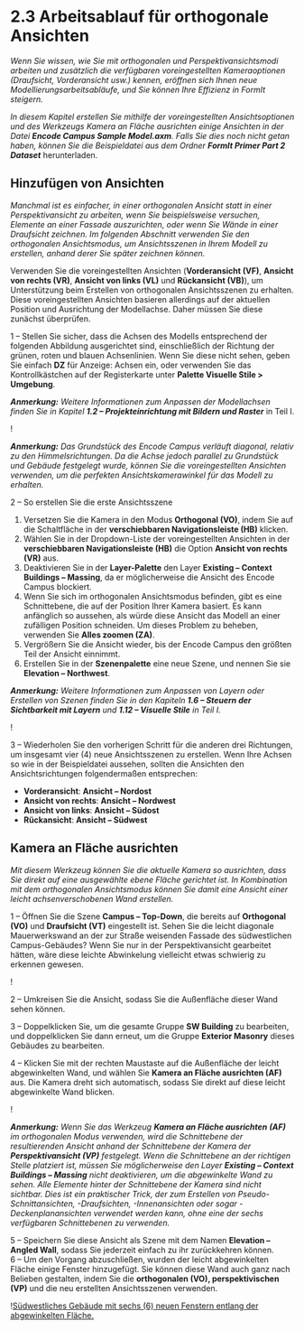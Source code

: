 # 2.3 Arbeitsablauf für orthogonale Ansichten

_Wenn Sie wissen, wie Sie mit orthogonalen und Perspektivansichtsmodi arbeiten und zusätzlich die verfügbaren voreingestellten Kameraoptionen (Draufsicht, Vorderansicht usw.) kennen, eröffnen sich Ihnen neue Modellierungsarbeitsabläufe, und Sie können Ihre Effizienz in FormIt steigern._

_In diesem Kapitel erstellen Sie mithilfe der voreingestellten Ansichtsoptionen und des Werkzeugs Kamera an Fläche ausrichten einige Ansichten in der Datei_ _**Encode Campus Sample Model.axm**. Falls Sie dies noch nicht getan haben, können Sie die Beispieldatei aus dem Ordner_ _**FormIt Primer Part 2 Dataset**_ herunterladen.

## Hinzufügen von Ansichten

_Manchmal ist es einfacher, in einer orthogonalen Ansicht statt in einer Perspektivansicht zu arbeiten, wenn Sie beispielsweise versuchen, Elemente an einer Fassade auszurichten, oder wenn Sie Wände in einer Draufsicht zeichnen. Im folgenden Abschnitt verwenden Sie den orthogonalen Ansichtsmodus, um Ansichtsszenen in Ihrem Modell zu erstellen, anhand derer Sie später zeichnen können._

Verwenden Sie die voreingestellten Ansichten (**Vorderansicht (VF)**, **Ansicht von rechts (VR)**, **Ansicht von links (VL)** und **Rückansicht (VB)**), um Unterstützung beim Erstellen von orthogonalen Ansichtsszenen zu erhalten. Diese voreingestellten Ansichten basieren allerdings auf der aktuellen Position und Ausrichtung der Modellachse. Daher müssen Sie diese zunächst überprüfen.

1 – Stellen Sie sicher, dass die Achsen des Modells entsprechend der folgenden Abbildung ausgerichtet sind, einschließlich der Richtung der grünen, roten und blauen Achsenlinien. Wenn Sie diese nicht sehen, geben Sie einfach **DZ** für Anzeige: Achsen ein, oder verwenden Sie das Kontrollkästchen auf der Registerkarte unter **Palette Visuelle Stile > Umgebung**.

_**Anmerkung:**_ _Weitere Informationen zum Anpassen der Modellachsen finden Sie in Kapitel_ _**1.2 – Projekteinrichtung mit Bildern und Raster**_ in Teil I.

\![](<../../.gitbook/assets/0 (7).png>)

_**Anmerkung:** Das Grundstück des Encode Campus verläuft diagonal, relativ zu den Himmelsrichtungen. Da die Achse jedoch parallel zu Grundstück und Gebäude festgelegt wurde, können Sie die voreingestellten Ansichten verwenden, um die perfekten Ansichtskamerawinkel für das Modell zu erhalten._

2 – So erstellen Sie die erste Ansichtsszene

1. Versetzen Sie die Kamera in den Modus **Orthogonal (VO)**, indem Sie auf die Schaltfläche in der **verschiebbaren Navigationsleiste (HB)** klicken.
2. Wählen Sie in der Dropdown-Liste der voreingestellten Ansichten in der **verschiebbaren Navigationsleiste (HB)** die Option **Ansicht von rechts (VR)** aus.
3. Deaktivieren Sie in der **Layer-Palette** den Layer **Existing – Context Buildings – Massing**, da er möglicherweise die Ansicht des Encode Campus blockiert.
4. Wenn Sie sich im orthogonalen Ansichtsmodus befinden, gibt es eine Schnittebene, die auf der Position Ihrer Kamera basiert. Es kann anfänglich so aussehen, als würde diese Ansicht das Modell an einer zufälligen Position schneiden. Um dieses Problem zu beheben, verwenden Sie **Alles zoomen (ZA)**.
5. Vergrößern Sie die Ansicht wieder, bis der Encode Campus den größten Teil der Ansicht einnimmt.
6. Erstellen Sie in der **Szenenpalette** eine neue Szene, und nennen Sie sie **Elevation – Northwest**.

_**Anmerkung:**_ _Weitere Informationen zum Anpassen von Layern oder Erstellen von Szenen finden Sie in den Kapiteln_ _**1.6 – Steuern der Sichtbarkeit mit Layern**_ _und_ _**1.12 – Visuelle Stile** in Teil I._

\![](<../../.gitbook/assets/1 (10) (1).png>)

3 – Wiederholen Sie den vorherigen Schritt für die anderen drei Richtungen, um insgesamt vier (4) neue Ansichtsszenen zu erstellen. Wenn Ihre Achsen so wie in der Beispieldatei aussehen, sollten die Ansichten den Ansichtsrichtungen folgendermaßen entsprechen:

* **Vorderansicht**: **Ansicht – Nordost**
* **Ansicht von rechts**: **Ansicht – Nordwest**
* **Ansicht von links**: **Ansicht – Südost**
* **Rückansicht**: **Ansicht – Südwest**

## **Kamera an Fläche ausrichten**

_Mit diesem Werkzeug können Sie die aktuelle Kamera so ausrichten, dass Sie direkt auf eine ausgewählte ebene Fläche gerichtet ist. In Kombination mit dem orthogonalen Ansichtsmodus können Sie damit eine Ansicht einer leicht achsenverschobenen Wand erstellen._

1 – Öffnen Sie die Szene **Campus – Top-Down**, die bereits auf **Orthogonal (VO)** und **Draufsicht (VT)** eingestellt ist. Sehen Sie die leicht diagonale Mauerwerkswand an der zur Straße weisenden Fassade des südwestlichen Campus-Gebäudes? Wenn Sie nur in der Perspektivansicht gearbeitet hätten, wäre diese leichte Abwinkelung vielleicht etwas schwierig zu erkennen gewesen.

\![](<../../.gitbook/assets/2 (8) (1).png>)

2 – Umkreisen Sie die Ansicht, sodass Sie die Außenfläche dieser Wand sehen können.

3 – Doppelklicken Sie, um die gesamte Gruppe **SW Building** zu bearbeiten, und doppelklicken Sie dann erneut, um die Gruppe **Exterior Masonry** dieses Gebäudes zu bearbeiten.

4 – Klicken Sie mit der rechten Maustaste auf die Außenfläche der leicht abgewinkelten Wand, und wählen Sie **Kamera an Fläche ausrichten (AF)** aus. Die Kamera dreht sich automatisch, sodass Sie direkt auf diese leicht abgewinkelte Wand blicken.

\![](<../../.gitbook/assets/3 (9).png>)

_**Anmerkung:**_ _Wenn Sie das Werkzeug_ _**Kamera an Fläche ausrichten**_ _**(AF)**_ _im orthogonalen Modus verwenden, wird die Schnittebene der resultierenden Ansicht anhand der Schnittebene der Kamera der_ _**Perspektivansicht (VP)**_ _festgelegt. Wenn die Schnittebene an der richtigen Stelle platziert ist, müssen Sie möglicherweise den Layer_ _**Existing – Context Buildings – Massing**_ _nicht deaktivieren, um die abgewinkelte Wand zu sehen. Alle Elemente hinter der Schnittebene der Kamera sind nicht sichtbar. Dies ist ein praktischer Trick, der zum Erstellen von Pseudo-Schnittansichten, -Draufsichten, -Innenansichten oder sogar -Deckenplanansichten verwendet werden kann, ohne eine der sechs verfügbaren Schnittebenen zu verwenden._

5 – Speichern Sie diese Ansicht als Szene mit dem Namen **Elevation – Angled Wall**, sodass Sie jederzeit einfach zu ihr zurückkehren können.\
 6 – Um den Vorgang abzuschließen, wurden der leicht abgewinkelten Fläche einige Fenster hinzugefügt. Sie können diese Wand auch ganz nach Belieben gestalten, indem Sie die **orthogonalen (VO), perspektivischen (VP)** und die neu erstellten Ansichtsszenen verwenden.

\![Südwestliches Gebäude mit sechs (6) neuen Fenstern entlang der abgewinkelten Fläche.](<../../.gitbook/assets/4 (10) (1).png>)
